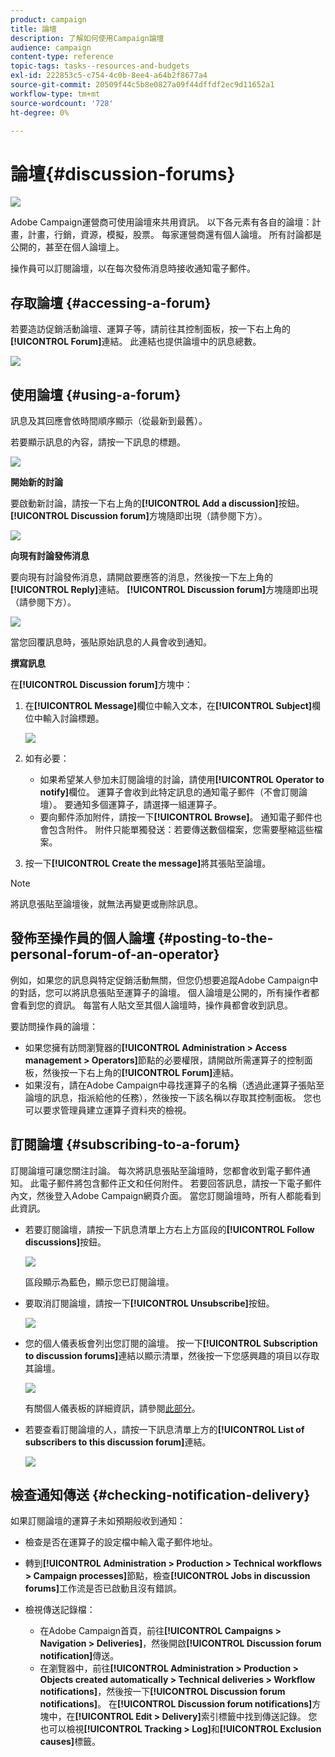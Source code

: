 ```yaml
---
product: campaign
title: 論壇
description: 了解如何使用Campaign論壇
audience: campaign
content-type: reference
topic-tags: tasks--resources-and-budgets
exl-id: 222853c5-c754-4c0b-8ee4-a64b2f8677a4
source-git-commit: 20509f44c5b8e0827a09f44dffdf2ec9d11652a1
workflow-type: tm+mt
source-wordcount: '728'
ht-degree: 0%

---
```


# 論壇{#discussion-forums}

![](../../assets/v7-only.svg)

Adobe Campaign運營商可使用論壇來共用資訊。 以下各元素有各自的論壇：計畫，計畫，行銷，資源，模擬，股票。 每家運營商還有個人論壇。 所有討論都是公開的，甚至在個人論壇上。

操作員可以訂閱論壇，以在每次發佈消息時接收通知電子郵件。

## 存取論壇 {#accessing-a-forum}

若要造訪促銷活動論壇、運算子等，請前往其控制面板，按一下右上角的&#x200B;**[!UICONTROL Forum]**&#x200B;連結。 此連結也提供論壇中的訊息總數。

![](assets/mrm_forum_access_link.png)

## 使用論壇 {#using-a-forum}

訊息及其回應會依時間順序顯示（從最新到最舊）。

若要顯示訊息的內容，請按一下訊息的標題。

![](assets/mrm_forum_expand_msg.png)

**開始新的討論**

要啟動新討論，請按一下右上角的&#x200B;**[!UICONTROL Add a discussion]**&#x200B;按鈕。 **[!UICONTROL Discussion forum]**&#x200B;方塊隨即出現（請參閱下方）。

![](assets/mrm_forum_new_thread.png)

**向現有討論發佈消息**

要向現有討論發佈消息，請開啟要應答的消息，然後按一下左上角的&#x200B;**[!UICONTROL Reply]**&#x200B;連結。 **[!UICONTROL Discussion forum]**&#x200B;方塊隨即出現（請參閱下方）。

![](assets/mrm_forum_answer_msg.png)

當您回覆訊息時，張貼原始訊息的人員會收到通知。

**撰寫訊息**

在&#x200B;**[!UICONTROL Discussion forum]**&#x200B;方塊中：

1. 在&#x200B;**[!UICONTROL Message]**&#x200B;欄位中輸入文本，在&#x200B;**[!UICONTROL Subject]**&#x200B;欄位中輸入討論標題。

   ![](assets/mrm_forum_edit_msg.png)

1. 如有必要：

   * 如果希望某人參加未訂閱論壇的討論，請使用&#x200B;**[!UICONTROL Operator to notify]**&#x200B;欄位。 運算子會收到此特定訊息的通知電子郵件（不會訂閱論壇）。 要通知多個運算子，請選擇一組運算子。
   * 要向郵件添加附件，請按一下&#x200B;**[!UICONTROL Browse]**。 通知電子郵件也會包含附件。 附件只能單獨發送：若要傳送數個檔案，您需要壓縮這些檔案。

1. 按一下&#x200B;**[!UICONTROL Create the message]**&#x200B;將其張貼至論壇。

>[!NOTE]
>
>將訊息張貼至論壇後，就無法再變更或刪除訊息。

## 發佈至操作員的個人論壇 {#posting-to-the-personal-forum-of-an-operator}

例如，如果您的訊息與特定促銷活動無關，但您仍想要追蹤Adobe Campaign中的對話，您可以將訊息張貼至運算子的論壇。 個人論壇是公開的，所有操作者都會看到您的資訊。 每當有人貼文至其個人論壇時，操作員都會收到訊息。

要訪問操作員的論壇：

* 如果您擁有訪問瀏覽器的&#x200B;**[!UICONTROL Administration > Access management > Operators]**&#x200B;節點的必要權限，請開啟所需運算子的控制面板，然後按一下右上角的&#x200B;**[!UICONTROL Forum]**&#x200B;連結。
* 如果沒有，請在Adobe Campaign中尋找運算子的名稱（透過此運算子張貼至論壇的訊息，指派給他的任務），然後按一下該名稱以存取其控制面板。 您也可以要求管理員建立運算子資料夾的檢視。

## 訂閱論壇 {#subscribing-to-a-forum}

訂閱論壇可讓您關注討論。 每次將訊息張貼至論壇時，您都會收到電子郵件通知。 此電子郵件將包含郵件正文和任何附件。 若要回答訊息，請按一下電子郵件內文，然後登入Adobe Campaign網頁介面。 當您訂閱論壇時，所有人都能看到此資訊。

* 若要訂閱論壇，請按一下訊息清單上方右上方區段的&#x200B;**[!UICONTROL Follow discussions]**&#x200B;按鈕。

   ![](assets/mrm_forum_subscribe.png)

   區段顯示為藍色，顯示您已訂閱論壇。

* 要取消訂閱論壇，請按一下&#x200B;**[!UICONTROL Unsubscribe]**&#x200B;按鈕。

   ![](assets/mrm_forum_unsubscribe.png)

* 您的個人儀表板會列出您訂閱的論壇。 按一下&#x200B;**[!UICONTROL Subscription to discussion forums]**&#x200B;連結以顯示清單，然後按一下您感興趣的項目以存取其論壇。

   ![](assets/platform_dashboard_operator_subscr_forums.png)

   有關個人儀表板的詳細資訊，請參閱[此部分](../../platform/using/access-management-operators.md)。

* 若要查看訂閱論壇的人，請按一下訊息清單上方的&#x200B;**[!UICONTROL List of subscribers to this discussion forum]**&#x200B;連結。

   ![](assets/mrm_forum_subscribers.png)

## 檢查通知傳送 {#checking-notification-delivery}

如果訂閱論壇的運算子未如預期般收到通知：

* 檢查是否在運算子的設定檔中輸入電子郵件地址。
* 轉到&#x200B;**[!UICONTROL Administration > Production > Technical workflows > Campaign processes]**&#x200B;節點，檢查&#x200B;**[!UICONTROL Jobs in discussion forums]**&#x200B;工作流是否已啟動且沒有錯誤。
* 檢視傳送記錄檔：

   * 在Adobe Campaign首頁，前往&#x200B;**[!UICONTROL Campaigns > Navigation > Deliveries]**，然後開啟&#x200B;**[!UICONTROL Discussion forum notification]**&#x200B;傳送。
   * 在瀏覽器中，前往&#x200B;**[!UICONTROL Administration > Production > Objects created automatically > Technical deliveries > Workflow notifications]**，然後按一下&#x200B;**[!UICONTROL Discussion forum notifications]**。
   在&#x200B;**[!UICONTROL Discussion forum notifications]**&#x200B;方塊中，在&#x200B;**[!UICONTROL Edit > Delivery]**&#x200B;索引標籤中找到傳送記錄。 您也可以檢視&#x200B;**[!UICONTROL Tracking > Log]**&#x200B;和&#x200B;**[!UICONTROL Exclusion causes]**&#x200B;標籤。
